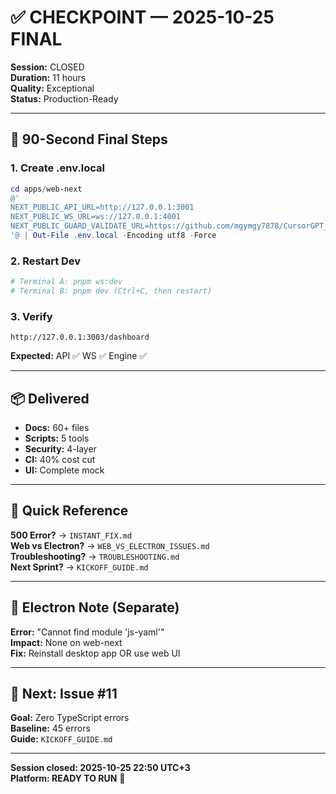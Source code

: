 # ✅ CHECKPOINT — 2025-10-25 FINAL

**Session:** CLOSED  
**Duration:** 11 hours  
**Quality:** Exceptional  
**Status:** Production-Ready

---

## 🎯 90-Second Final Steps

### 1. Create .env.local
```powershell
cd apps/web-next
@'
NEXT_PUBLIC_API_URL=http://127.0.0.1:3001
NEXT_PUBLIC_WS_URL=ws://127.0.0.1:4001
NEXT_PUBLIC_GUARD_VALIDATE_URL=https://github.com/mgymgy7878/CursorGPT_IDE/actions/workflows/guard-validate.yml
'@ | Out-File .env.local -Encoding utf8 -Force
```

### 2. Restart Dev
```powershell
# Terminal A: pnpm ws:dev
# Terminal B: pnpm dev (Ctrl+C, then restart)
```

### 3. Verify
```
http://127.0.0.1:3003/dashboard
```

**Expected:** API ✅ WS ✅ Engine ✅

---

## 📦 Delivered

- **Docs:** 60+ files
- **Scripts:** 5 tools
- **Security:** 4-layer
- **CI:** 40% cost cut
- **UI:** Complete mock

---

## 🔧 Quick Reference

**500 Error?** → `INSTANT_FIX.md`  
**Web vs Electron?** → `WEB_VS_ELECTRON_ISSUES.md`  
**Troubleshooting?** → `TROUBLESHOOTING.md`  
**Next Sprint?** → `KICKOFF_GUIDE.md`

---

## 📝 Electron Note (Separate)

**Error:** "Cannot find module 'js-yaml'"  
**Impact:** None on web-next  
**Fix:** Reinstall desktop app OR use web UI

---

## 🚀 Next: Issue #11

**Goal:** Zero TypeScript errors  
**Baseline:** 45 errors  
**Guide:** `KICKOFF_GUIDE.md`

---

**Session closed: 2025-10-25 22:50 UTC+3**  
**Platform: READY TO RUN** 🎉

